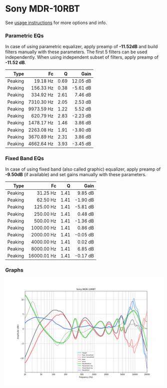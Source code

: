 # Sony MDR-10RBT
See [usage instructions](https://github.com/jaakkopasanen/AutoEq#usage) for more options and info.

### Parametric EQs
In case of using parametric equalizer, apply preamp of **-11.52dB** and build filters manually
with these parameters. The first 5 filters can be used independently.
When using independent subset of filters, apply preamp of **-11.52 dB**.

| Type    | Fc         |    Q | Gain     |
|--------:|-----------:|-----:|---------:|
| Peaking | 19.18 Hz   | 0.69 | 12.05 dB |
| Peaking | 156.33 Hz  | 0.38 | -5.61 dB |
| Peaking | 334.92 Hz  | 2.61 | 7.46 dB  |
| Peaking | 7310.30 Hz | 2.05 | 2.53 dB  |
| Peaking | 9973.59 Hz | 1.22 | 5.52 dB  |
| Peaking | 620.79 Hz  | 2.83 | -2.23 dB |
| Peaking | 1478.17 Hz | 1.46 | 3.86 dB  |
| Peaking | 2263.08 Hz | 1.91 | -3.80 dB |
| Peaking | 3670.89 Hz | 2.31 | 3.86 dB  |
| Peaking | 4662.64 Hz | 3.93 | -3.45 dB |

### Fixed Band EQs
In case of using fixed band (also called graphic) equalizer, apply preamp of **-9.50dB**
(if available) and set gains manually with these parameters.

| Type    | Fc          |    Q | Gain     |
|--------:|------------:|-----:|---------:|
| Peaking | 31.25 Hz    | 1.41 | 9.85 dB  |
| Peaking | 62.50 Hz    | 1.41 | -1.90 dB |
| Peaking | 125.00 Hz   | 1.41 | -5.81 dB |
| Peaking | 250.00 Hz   | 1.41 | 0.48 dB  |
| Peaking | 500.00 Hz   | 1.41 | -1.36 dB |
| Peaking | 1000.00 Hz  | 1.41 | 0.86 dB  |
| Peaking | 2000.00 Hz  | 1.41 | -0.05 dB |
| Peaking | 4000.00 Hz  | 1.41 | 0.02 dB  |
| Peaking | 8000.00 Hz  | 1.41 | 6.85 dB  |
| Peaking | 16000.01 Hz | 1.41 | -0.17 dB |

### Graphs
![](./Sony%20MDR-10RBT.png)